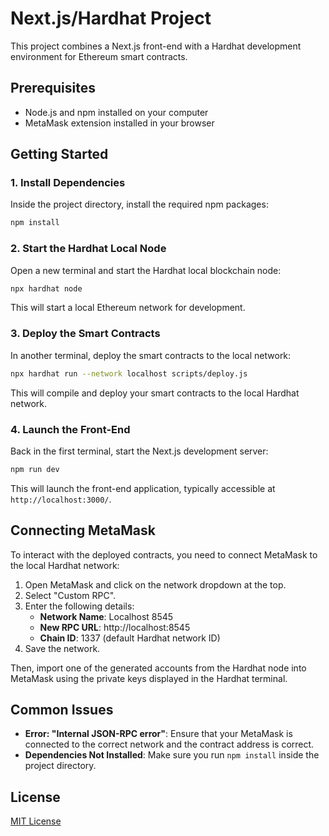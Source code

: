 # Next.js/Hardhat Project

This project combines a Next.js front-end with a Hardhat development environment for Ethereum smart contracts.

## Prerequisites

- Node.js and npm installed on your computer
- MetaMask extension installed in your browser

## Getting Started

### 1. Install Dependencies

Inside the project directory, install the required npm packages:

```bash
npm install
```

### 2. Start the Hardhat Local Node

Open a new terminal and start the Hardhat local blockchain node:

```bash
npx hardhat node
```

This will start a local Ethereum network for development.

### 3. Deploy the Smart Contracts

In another terminal, deploy the smart contracts to the local network:

```bash
npx hardhat run --network localhost scripts/deploy.js
```

This will compile and deploy your smart contracts to the local Hardhat network.

### 4. Launch the Front-End

Back in the first terminal, start the Next.js development server:

```bash
npm run dev
```

This will launch the front-end application, typically accessible at `http://localhost:3000/`.

## Connecting MetaMask

To interact with the deployed contracts, you need to connect MetaMask to the local Hardhat network:

1. Open MetaMask and click on the network dropdown at the top.
2. Select "Custom RPC".
3. Enter the following details:
    - **Network Name**: Localhost 8545
    - **New RPC URL**: http://localhost:8545
    - **Chain ID**: 1337 (default Hardhat network ID)
4. Save the network.

Then, import one of the generated accounts from the Hardhat node into MetaMask using the private keys displayed in the Hardhat terminal.

## Common Issues

- **Error: "Internal JSON-RPC error"**: Ensure that your MetaMask is connected to the correct network and the contract address is correct.
- **Dependencies Not Installed**: Make sure you run `npm install` inside the project directory.

## License

[MIT License](./LICENSE)
